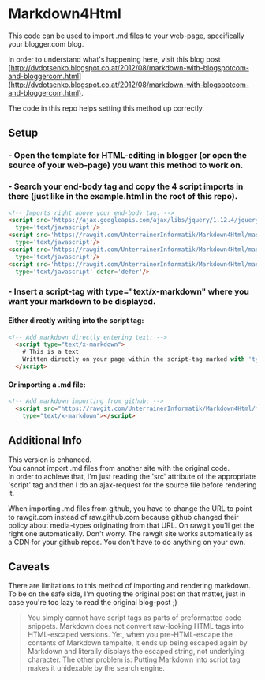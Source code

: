 # Markdown4Html
This code can be used to import .md files to your web-page, specifically your blogger.com blog.

In order to understand what's happening here, visit this blog post [http://dvdotsenko.blogspot.co.at/2012/08/markdown-with-blogspotcom-and-bloggercom.html](http://dvdotsenko.blogspot.co.at/2012/08/markdown-with-blogspotcom-and-bloggercom.html).

The code in this repo helps setting this method up correctly.

## Setup
### - Open the template for HTML-editing in blogger (or open the source of your web-page) you want this method to work on.
### - Search your end-body tag and copy the 4 script imports in there (just like in the example.html in the root of this repo).
```html
<!-- Imports right above your end-body tag. -->
<script src='https://ajax.googleapis.com/ajax/libs/jquery/1.12.4/jquery.min.js'
  type='text/javascript'/>
<script src='https://rawgit.com/UnterrainerInformatik/Markdown4Html/master/libs/markdown.min.js'
  type='text/javascript'/>
<script src='https://rawgit.com/UnterrainerInformatik/Markdown4Html/master/libs/script.js'
  type='text/javascript'/>
<script src='https://rawgit.com/UnterrainerInformatik/Markdown4Html/master/libs/prettify.js'
  type='text/javascript' defer='defer'/>
```
### - Insert a script-tag with type="text/x-markdown" where you want your markdown to be displayed.

#### Either directly writing into the script tag:
```html
<!-- Add markdown directly entering text: -->
  <script type="text/x-markdown">
    # This is a text
    Written directly on your page within the script-tag marked with 'type="text/x-markdown"'.
  </script>
```
#### Or importing a .md file:
```html
<!-- Add markdown importing from github: -->  
  <script src="https://rawgit.com/UnterrainerInformatik/Markdown4Html/master/testImportFile.md"
    type="text/x-markdown"></script>
```

## Additional Info
This version is enhanced.  
You cannot import .md files from another site with the original code.  
In order to achieve that, I'm just reading the 'src' attribute of the appropriate 'script' tag and then I do an ajax-request for the source file before rendering it.  

When importing .md files from github, you have to change the URL to point to rawgit.com instead of raw.github.com because github changed their policy about media-types originating from that URL. On rawgit you'll get the right one automatically.
Don't worry. The rawgit site works automatically as a CDN for your github repos. You don't have to do anything on your own.

## Caveats
There are limitations to this method of importing and rendering markdown.  
To be on the safe side, I'm quoting the original post on that matter, just in case you're too lazy to read the original blog-post ;)

> You simply cannot have script tags as parts of preformatted code snippets. Markdown does not convert raw-looking HTML tags into HTML-escaped versions. Yet, when you pre-HTML-escape the contents of Markdown tempalte, it ends up being escaped again by Markdown and literally displays the escaped string, not underlying character.
> The other problem is: Putting Markdown into script tag makes it unidexable by the search engine.
